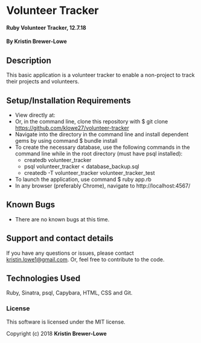 # Volunteer Tracker

#### Ruby Volunteer Tracker, 12.7.18

#### By Kristin Brewer-Lowe

## Description

This basic application is a volunteer tracker to enable a non-project to track their projects and volunteers.

## Setup/Installation Requirements

* View directly at:
* Or, in the command line, clone this repository with $ git clone https://github.com/klowe27/volunteer-tracker
* Navigate into the directory in the command line and install dependent gems by using command $ bundle install
* To create the necessary database, use the following commands in the command line while in the root directory (must have psql installed):
  * createdb volunteer_tracker
  * psql volunteer_tracker < database_backup.sql
  * createdb -T volunteer_tracker volunteer_tracker_test
* To launch the application, use command $ ruby app.rb
* In any browser (preferably Chrome), navigate to http://localhost:4567/

## Known Bugs

* There are no known bugs at this time.

## Support and contact details

If you have any questions or issues, please contact kristin.lowe1@gmail.com. Or, feel free to contribute to the code.

## Technologies Used

Ruby, Sinatra, psql, Capybara, HTML, CSS and Git.

### License

This software is licensed under the MIT license.

Copyright (c) 2018 **Kristin Brewer-Lowe**
